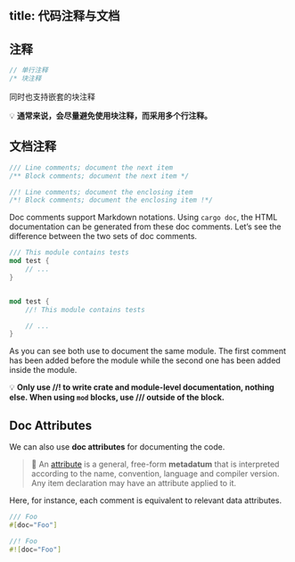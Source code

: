 title: 代码注释与文档
---

## 注释

```rust
// 单行注释
/* 块注释
```

同时也支持嵌套的块注释

💡 **通常来说，会尽量避免使用块注释，而采用多个行注释。**

## 文档注释

```rust
/// Line comments; document the next item
/** Block comments; document the next item */

//! Line comments; document the enclosing item
/*! Block comments; document the enclosing item !*/
```

Doc comments support Markdown notations. Using `cargo doc`, the HTML documentation can be generated from these doc comments. Let’s see the difference between the two sets of doc comments.

```rust
/// This module contains tests
mod test {
    // ...
}


mod test {
    //! This module contains tests

    // ...
}
```

As you can see both use to document the same module. The first comment has been added before the module while the second one has been added inside the module.

💡 **Only use //! to write crate and module-level documentation, nothing else. When using `mod` blocks, use /// outside of the block.**

## Doc Attributes

We can also use **doc attributes** for documenting the code.

> 🔎 An [attribute](https://doc.rust-lang.org/reference.html#attributes) is a general, free-form **metadatum** that is interpreted according to the name, convention, language and compiler version. Any item declaration may have an attribute applied to it.

Here, for instance, each comment is equivalent to relevant data attributes.

```rust
/// Foo
#[doc="Foo"]

//! Foo
#![doc="Foo"]
```

